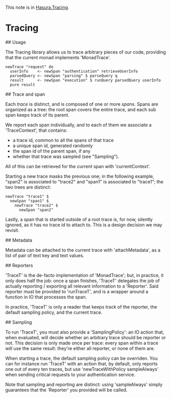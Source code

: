 This note is in [Hasura.Tracing](https://github.com/hasura/graphql-engine/blob/master/server/src-lib/Hasura/Tracing.hs#L11).

# Tracing

\## Usage

The Tracing library allows us to trace arbitrary pieces of our code, providing
that the current monad implements 'MonadTrace'.

    newTrace "request" do
      userInfo    <- newSpan "authentication" retrieveUserInfo
      parsedQuery <- newSpan "parsing" $ parseQuery q
      result      <- newSpan "execution" $ runQuery parsedQuery userInfo
      pure result

\## Trace and span

Each _trace_ is distinct, and is composed of one or more _spans_. Spans are
organized as a tree: the root span covers the entire trace, and each sub span
keeps track of its parent.

We report each span individually, and to each of them we associate a
'TraceContext', that contains:
  - a trace id, common to all the spans of that trace
  - a unique span id, generated randomly
  - the span id of the parent span, if any
  - whether that trace was sampled (see "Sampling").

All of this can be retrieved for the current span with 'currentContext'.

Starting a new trace masks the previous one; in the following example, "span2"
is associated to "trace2" and "span1" is associated to "trace1"; the two trees
are distinct:

    newTrace "trace1" $
      newSpan "span1" $
        newTrace "trace2" $
          newSpan "span2"

Lastly, a span that is started outside of a root trace is, for now, silently
ignored, as it has no trace id to attach to. This is a design decision we may
revisit.

\## Metadata

Metadata can be attached to the current trace with 'attachMetadata', as a list
of pair of text key and text values.

\## Reporters

'TraceT' is the de-facto implementation of 'MonadTrace'; but, in practice, it
only does half the job: once a span finishes, 'TraceT' delegates the job of
actually reporting / exporting all relevant information to a 'Reporter'. Said
reporter must be provided to 'runTraceT', and is a wrapper around a function in
IO that processes the span.

In practice, 'TraceT' is only a reader that keeps track of the reporter, the
default sampling policy, and the current trace.

\## Sampling

To run 'TraceT', you must also provide a 'SamplingPolicy': an IO action that,
when evaluated, will decide whether an arbitrary trace should be reporter or
not. This decision is only made once per trace: every span within a trace will
use the same result: they're either all reporter, or none of them are.

When starting a trace, the default sampling policy can be overriden. You can for
instance run 'TraceT' with an action that, by default, only reports one out of
every ten traces, but use 'newTraceWithPolicy sampleAlways' when sending
critical requests to your authentication service.

Note that sampling and reporting are distinct: using 'sampleAlways' simply
guarantees that the 'Reporter' you provided will be called.


